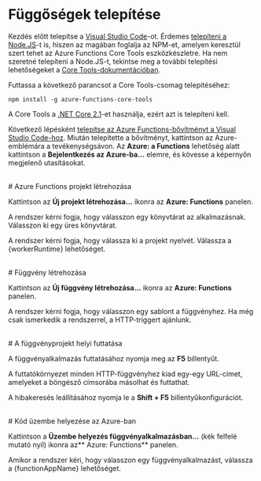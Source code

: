 # Függőségek telepítése

Kezdés előtt telepítse a [Visual Studio Code](https://go.microsoft.com/fwlink/?linkid=2016593)-ot. Érdemes [telepíteni a Node.JS](https://go.microsoft.com/fwlink/?linkid=2016195)-t is, hiszen az magában foglalja az NPM-et, amelyen keresztül szert tehet az Azure Functions Core Tools eszközkészletre. Ha nem szeretné telepíteni a Node.JS-t, tekintse meg a további telepítési lehetőségeket a [Core Tools-dokumentációban](https://go.microsoft.com/fwlink/?linkid=2016192).

Futtassa a következő parancsot a Core Tools-csomag telepítéséhez:

``` npm install -g azure-functions-core-tools ```

A Core Tools a [.NET Core 2.1](https://go.microsoft.com/fwlink/?linkid=2016373)-et használja, ezért azt is telepíteni kell.

Következő lépésként [telepítse az Azure Functions-bővítményt a Visual Studio Code-hoz](https://go.microsoft.com/fwlink/?linkid=2016800). Miután telepítette a bővítményt, kattintson az Azure-emblémára a tevékenységsávon. Az **Azure: a Functions** lehetőség alatt kattintson a **Bejelentkezés az Azure-ba...** elemre, és kövesse a képernyőn megjelenő utasításokat.

<br/>
# Azure Functions projekt létrehozása

Kattintson az **Új projekt létrehozása...** ikonra az **Azure: Functions** panelen.

A rendszer kérni fogja, hogy válasszon egy könyvtárat az alkalmazásnak. Válasszon ki egy üres könyvtárat.

A rendszer kérni fogja, hogy válassza ki a projekt nyelvét. Válassza a {workerRuntime} lehetőséget.

<br/>
# Függvény létrehozása

Kattintson az **Új függvény létrehozása...** ikonra az **Azure: Functions** panelen.

A rendszer kérni fogja, hogy válasszon egy sablont a függvényhez. Ha még csak ismerkedik a rendszerrel, a HTTP-triggert ajánlunk.

<br/>
# A függvényprojekt helyi futtatása

A függvényalkalmazás futtatásához nyomja meg az **F5** billentyűt.

A futtatókörnyezet minden HTTP-függvényhez kiad egy-egy URL-címet, amelyeket a böngésző címsorába másolhat és futtathat.

A hibakeresés leállításához nyomja le a **Shift + F5** billentyűkonfigurációt.

<br/>
# Kód üzembe helyezése az Azure-ban

Kattintson a **Üzembe helyezés függvényalkalmazásban...** (kék felfelé mutató nyíl) ikonra az** Azure: Functions** panelen.

Amikor a rendszer kéri, hogy válasszon egy függvényalkalmazást, válassza a {functionAppName} lehetőséget.
